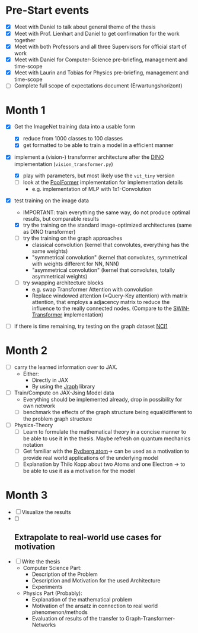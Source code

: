 # Pre-Start events

-   [x] Meet with Daniel to talk about general theme of the thesis
-   [x] Meet with Prof. Lienhart and Daniel to get confirmation for the work together
-   [x] Meet with both Professors and all three Supervisors for official start of work
-   [x] Meet with Daniel for Computer-Science pre-briefing, management and time-scope
-   [x] Meet with Laurin and Tobias for Physics pre-briefing, management and time-scope
-   [ ] Complete full scope of expectations document (Erwartungshorizont)

# Month 1

-   [x] Get the ImageNet training data into a usable form
    -   [x] reduce from 1000 classes to 100 classes
    -   [x] get formatted to be able to train a model in a efficient manner
-   [x] implement a (vision-) transformer architecture after the [DINO](https://github.com/facebookresearch/dino) implementation (`vision_transformer.py`)

    -   [x] play with parameters, but most likely use the `vit_tiny` version
    -   [ ] look at the [PoolFormer](https://github.com/sail-sg/poolformer) implementation for implementation details
        -   e.g. implementation of MLP with 1x1-Convolution

-   [x] test training on the image data
    -   IMPORTANT: train everything the same way, do not produce optimal results, but comparable results
    -   [x] try the training on the standard image-optimized architectures (same as DINO transformer)
    -   [ ] try the training on the graph approaches
        -   classical convolution (kernel that convolutes, everything has the same weights)
        -   "symmetrical convolution" (kernel that convolutes, symmetrical with weights different for NN, NNN)
        -   "asymmetrical convolution" (kernel that convolutes, totally asymmetrical weights)
    -   [ ] try swapping architecture blocks
        -   e.g. swap Transformer Attention with convolution
        -   Replace windowed attention (=Query-Key attention) with matrix attention, that employs a adjacency matrix to reduce the influence to the really connected nodes. (Compare to the [SWIN-Transformer](https://github.com/microsoft/Swin-Transformer) implementation)
-   [ ] if there is time remaining, try testing on the graph dataset [NCI1](https://paperswithcode.com/dataset/nci1)

# Month 2

-   [ ] carry the learned information over to JAX.
    -   Either:
        -   Directly in JAX
        -   By using the [Jraph](https://github.com/deepmind/jraph) library
-   [ ] Train/Compute on JAX-Jsing Model data
    -   Everything should be implemented already, drop in possibility for own network
    -   [ ] benchmark the effects of the graph structure being equal/different to the problem graph structure
-   [ ] Physics-Theory
    -   [ ] Learn to formulate the mathematical theory in a concise manner to be able to use it in the thesis. Maybe refresh on quantum mechanics notation
    -   [ ] Get familiar with the [Rydberg atom](https://en.wikipedia.org/wiki/Rydberg_atom)-> can be used as a motivation to provide real world applications of the underlying model
    -   [ ] Explanation by Thilo Kopp about two Atoms and one Electron -> to be able to use it as a motivation for the model

# Month 3

-   [ ] Visualize the results
-   [ ] ## Extrapolate to real-world use cases for motivation
-   [ ] Write the thesis
    -   Computer Science Part:
        -   Description of the Problem
        -   Description and Motivation for the used Architecture
        -   Experiments
    -   Physics Part (Probably):
        -   Explanation of the mathematical problem
        -   Motivation of the ansatz in connection to real world phenomenon/methods
        -   Evaluation of results of the transfer to Graph-Transformer-Networks
